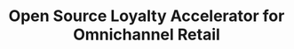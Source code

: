 ---
title: Open Source Loyalty Accelerator for Omnichannel Retail
excerpt: null
categorySlug: campaigns-recipes
slug: open-source-loyalty
type: basic
hidden: false
order: 10
link_url: https://www.voucherify.io/blog/open-source-loyalty-accelerator-for-omnichannel-retail
---